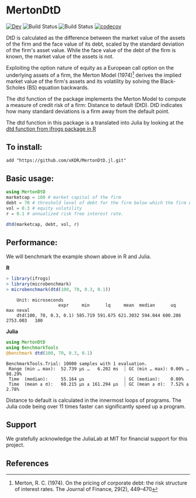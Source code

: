 # MertonDtD

[![Dev](https://img.shields.io/badge/docs-dev-blue.svg)](https://xKDR.github.io/MertonDtD.jl/dev)
![Build Status](https://github.com/xKDR/MertonDtD.jl/actions/workflows/ci.yml/badge.svg)
![Build Status](https://github.com/xKDR/MertonDtD.jl/actions/workflows/documentation.yml/badge.svg)
[![codecov](https://codecov.io/gh/xKDR/MertonDtD.jl/branch/main/graph/badge.svg?token=TCkDWBCTiB)](https://codecov.io/gh/xKDR/MertonDtD.jl)

DtD is calculated as the difference between the market value of the assets of the firm and the face value of its debt, scaled by the standard deviation of the firm's asset value. While the face value of the debt of the firm is known, the market value of the assets is not.

Exploiting the option nature of equity as a European call option on the underlying assets of a firm, the Merton Model (1974)[^1] derives the implied market value of the firm's assets and its volatility by solving the Black-Scholes (BS) equation backwards. 

The dtd function of the package implements the Merton Model to compute a measure of credit risk of a firm: Distance to default (DtD). DtD indicates how many standard deviations is a firm away from the default point.

The dtd function in this package is a translated into Julia by looking at the [dtd function from ifrogs package in R](https://github.com/ifrogs/ifrogs/blob/master/R/dtd.R)

## To install:
    add "https://github.com/xKDR/MertonDtD.jl.git"

## Basic usage:
```julia
using MertonDtD
marketcap = 100 # market capital of the firm
debt = 70 # threshold level of debt for the firm below which the firm will default
vol = 0.3 # equity volatility 
r = 0.1 # annualized risk free interest rate.

dtd(marketcap, debt, vol, r) 
```

## Performance:

We will benchmark the example shown above in R and Julia. 

**R**

```R
> library(ifrogs)
> library(microbenchmark)
> microbenchmark(dtd(100, 70, 0.3, 0.1))
```
```
    Unit: microseconds
                    expr     min      lq     mean  median      uq      max neval
    dtd(100, 70, 0.3, 0.1) 585.719 591.675 621.3032 594.044 600.286 2753.003   100
```
**Julia**
```julia
using MertonDtD
using BenchmarkTools
@benchmark dtd(100, 70, 0.3, 0.1)
```

```
BenchmarkTools.Trial: 10000 samples with 1 evaluation.                                       
 Range (min … max):  52.739 μs …   6.202 ms  ┊ GC (min … max): 0.00% … 98.29%                
 Time  (median):     55.164 μs               ┊ GC (median):    0.00%                         
 Time  (mean ± σ):   60.215 μs ± 161.294 μs  ┊ GC (mean ± σ):  7.52% ±  2.78%                
```

Distance to default is calculated in the innermost loops of programs. The Julia code being over 11 times faster can significantly speed up a program. 

## Support

We gratefully acknowledge the JuliaLab at MIT for financial support for this project.

## References
[^1]: Merton, R. C. (1974). On the pricing of corporate debt: the risk structure of interest rates. The Journal of Finance, 29(2), 449–470
